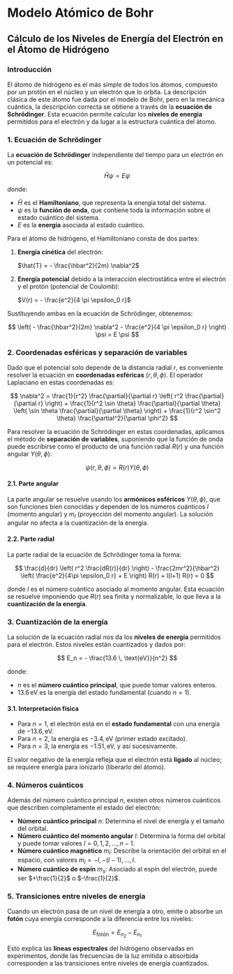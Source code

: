 # Modelo Atómico de Bohr

## Cálculo de los Niveles de Energía del Electrón en el Átomo de Hidrógeno

### Introducción

El átomo de hidrógeno es el más simple de todos los átomos, compuesto por un protón en el núcleo y un electrón que lo orbita. La descripción clásica de este átomo fue dada por el modelo de Bohr, pero en la mecánica cuántica, la descripción correcta se obtiene a través de la **ecuación de Schrödinger**. Esta ecuación permite calcular los **niveles de energía** permitidos para el electrón y da lugar a la estructura cuántica del átomo.

### 1. Ecuación de Schrödinger

La **ecuación de Schrödinger** independiente del tiempo para un electrón en un potencial es:

$$
\hat{H} \psi = E \psi
$$

donde:
- $\hat{H}$ es el **Hamiltoniano**, que representa la energía total del sistema.
- $\psi$ es la **función de onda**, que contiene toda la información sobre el estado cuántico del sistema.
-  $E$ es la **energía** asociada al estado cuántico.

Para el átomo de hidrógeno, el Hamiltoniano consta de dos partes:
1. **Energía cinética** del electrón:
   
   $\hat{T} = - \frac{\hbar^2}{2m} \nabla^2$
2. **Energía potencial** debido a la interacción electrostática entre el electrón y el protón (potencial de Coulomb):
   
   $V(r) = - \frac{e^2}{4 \pi \epsilon_0 r}$

Sustituyendo ambas en la ecuación de Schrödinger, obtenemos:

$$
\left( - \frac{\hbar^2}{2m} \nabla^2 - \frac{e^2}{4 \pi \epsilon_0 r} \right) \psi = E \psi
$$

### 2. Coordenadas esféricas y separación de variables

Dado que el potencial solo depende de la distancia radial $r$, es conveniente resolver la ecuación en **coordenadas esféricas** $(r, \theta, \phi)$. El operador Laplaciano en estas coordenadas es:

$$
\nabla^2 = \frac{1}{r^2} \frac{\partial}{\partial r} \left( r^2 \frac{\partial}{\partial r} \right) + \frac{1}{r^2 \sin \theta} \frac{\partial}{\partial \theta} \left( \sin \theta \frac{\partial}{\partial \theta} \right) + \frac{1}{r^2 \sin^2 \theta} \frac{\partial^2}{\partial \phi^2}
$$

Para resolver la ecuación de Schrödinger en estas coordenadas, aplicamos el método de **separación de variables**, suponiendo que la función de onda puede escribirse como el producto de una función radial $R(r)$ y una función angular $Y(\theta, \phi)$:

$$
\psi(r, \theta, \phi) = R(r) Y(\theta, \phi)
$$

#### 2.1. Parte angular

La parte angular se resuelve usando los **armónicos esféricos** $Y(\theta, \phi)$, que son funciones bien conocidas y dependen de los números cuánticos $l$ (momento angular) y $m_l$ (proyección del momento angular). La solución angular no afecta a la cuantización de la energía.

#### 2.2. Parte radial

La parte radial de la ecuación de Schrödinger toma la forma:

$$
\frac{d}{dr} \left( r^2 \frac{dR(r)}{dr} \right) - \frac{2mr^2}{\hbar^2} \left( \frac{e^2}{4\pi \epsilon_0 r} + E \right) R(r) + l(l+1) R(r) = 0
$$

donde $l$ es el número cuántico asociado al momento angular. Esta ecuación se resuelve imponiendo que $R(r)$ sea finita y normalizable, lo que lleva a la **cuantización de la energía**.

### 3. Cuantización de la energía

La solución de la ecuación radial nos da los **niveles de energía** permitidos para el electrón. Estos niveles están cuantizados y dados por:

$$
E_n = - \frac{13.6 \, \text{eV}}{n^2}
$$

donde:
- $n$  es el **número cuántico principal**, que puede tomar valores enteros.
- $13.6 \, \text{eV}$ es la energía del estado fundamental (cuando $n = 1$).

#### 3.1. Interpretación física

- Para $n = 1$, el electrón está en el **estado fundamental** con una energía de $-13.6 , \text{eV}$.
- Para  $n = 2$, la energía es $-3.4, \text{eV}$ (primer estado excitado).
- Para $n = 3$, la energía es $-1.51 , \text{eV}$, y así sucesivamente.

El valor negativo de la energía refleja que el electrón está **ligado** al núcleo; se requiere energía para ionizarlo (liberarlo del átomo).

### 4. Números cuánticos

Además del número cuántico principal $n$, existen otros números cuánticos que describen completamente el estado del electrón:

- **Número cuántico principal** $n$: Determina el nivel de energía y el tamaño del orbital.
- **Número cuántico del momento angular** $l$: Determina la forma del orbital y puede tomar valores $l = 0, 1, 2, \dots, n-1$.
- **Número cuántico magnético** $m_l$: Describe la orientación del orbital en el espacio, con valores $m_l = -l, -(l-1), \dots, l$.
- **Número cuántico de espín** $m_s$: Asociado al espín del electrón, puede ser $+\frac{1}{2}$ o $-\frac{1}{2}$.

### 5. Transiciones entre niveles de energía

Cuando un electrón pasa de un nivel de energía a otro, emite o absorbe un **fotón** cuya energía corresponde a la diferencia entre los niveles:

$$
E_\text{fotón} = E_{n_2} - E_{n_1}
$$

Esto explica las **líneas espectrales** del hidrógeno observadas en experimentos, donde las frecuencias de la luz emitida o absorbida corresponden a las transiciones entre niveles de energía cuantizados.
